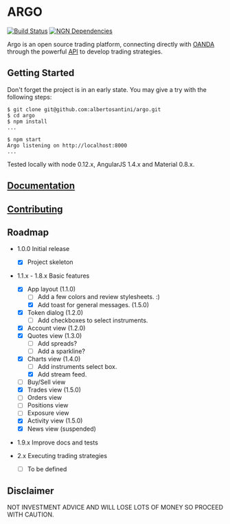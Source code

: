 # ARGO

[![Build Status](https://travis-ci.org/albertosantini/argo.png)](https://travis-ci.org/albertosantini/argo)
[![NGN Dependencies](https://david-dm.org/albertosantini/argo.png)](https://david-dm.org/albertosantini/argo)

Argo is an open source trading platform, connecting directly with [OANDA][]
through the powerful [API][] to develop trading strategies.

## Getting Started

Don't forget the project is in an early state.
You may give a try with the following steps:

```
$ git clone git@github.com:albertosantini/argo.git
$ cd argo
$ npm install
...

$ npm start
Argo listening on http://localhost:8000
...
```
Tested locally with node 0.12.x, AngularJS 1.4.x and Material 0.8.x.

## [Documentation](docs/)

## [Contributing](CONTRIBUTING.md)

## Roadmap

- 1.0.0 Initial release
    - [X] Project skeleton

- 1.1.x - 1.8.x Basic features
    - [X] App layout (1.1.0)
        - [ ] Add a few colors and review stylesheets. :)
        - [X] Add toast for general messages. (1.5.0)
    - [X] Token dialog (1.2.0)
        - [ ] Add checkboxes to select instruments.
    - [X] Account view (1.2.0)
    - [X] Quotes view (1.3.0)
        - [ ] Add spreads?
        - [ ] Add a sparkline?
    - [X] Charts view (1.4.0)
        - [ ] Add instruments select box.
        - [X] Add stream feed.
    - [ ] Buy/Sell view
    - [X] Trades view (1.5.0)
    - [ ] Orders view
    - [ ] Positions view
    - [ ] Exposure view
    - [X] Activity view (1.5.0)
    - [X] News view (suspended)

- 1.9.x Improve docs and tests

- 2.x Executing trading strategies
    - [ ] To be defined

## Disclaimer

NOT INVESTMENT ADVICE AND WILL LOSE LOTS OF MONEY SO PROCEED WITH CAUTION.


[OANDA]: http://fxtrade.oanda.co.uk/
[API]: http://developer.oanda.com/

